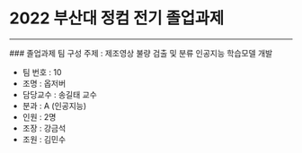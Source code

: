 # 2022 부산대 정컴 전기 졸업과제
<hr/>
### 졸업과제 팀 구성
주제 : 제조영상 불량 검출 및 분류 인공지능 학습모델 개발

* 팀 번호 : 10
* 조명 : 옵저버
* 담당교수 : 송길태 교수
* 분과 : A (인공지능)
* 인원 : 2명
* 조장 : 강금석
* 조원 : 김민수
